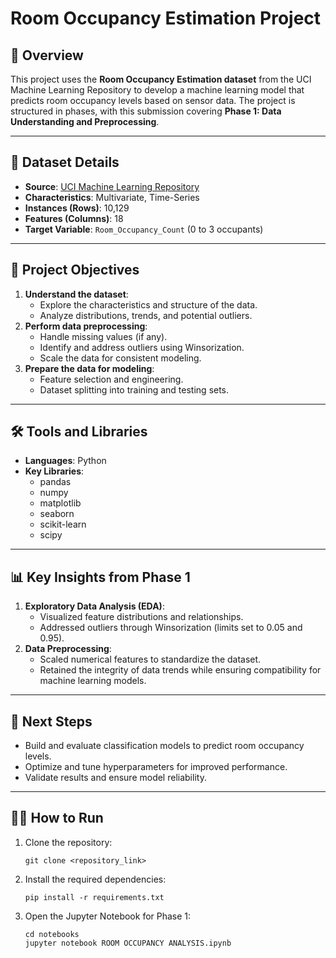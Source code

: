
# Room Occupancy Estimation Project

## 📘 Overview
This project uses the **Room Occupancy Estimation dataset** from the UCI Machine Learning Repository to develop a machine learning model that predicts room occupancy levels based on sensor data. The project is structured in phases, with this submission covering **Phase 1: Data Understanding and Preprocessing**.

---

## 📂 Dataset Details
- **Source**: [UCI Machine Learning Repository](https://archive.ics.uci.edu/dataset/864/room+occupancy+estimation)
- **Characteristics**: Multivariate, Time-Series
- **Instances (Rows)**: 10,129
- **Features (Columns)**: 18
- **Target Variable**: `Room_Occupancy_Count` (0 to 3 occupants)

---

## 🎯 Project Objectives
1. **Understand the dataset**:
   - Explore the characteristics and structure of the data.
   - Analyze distributions, trends, and potential outliers.
2. **Perform data preprocessing**:
   - Handle missing values (if any).
   - Identify and address outliers using Winsorization.
   - Scale the data for consistent modeling.
3. **Prepare the data for modeling**:
   - Feature selection and engineering.
   - Dataset splitting into training and testing sets.

---

## 🛠️ Tools and Libraries
- **Languages**: Python
- **Key Libraries**: 
  - pandas
  - numpy
  - matplotlib
  - seaborn
  - scikit-learn
  - scipy

---

## 📊 Key Insights from Phase 1
1. **Exploratory Data Analysis (EDA)**:
   - Visualized feature distributions and relationships.
   - Addressed outliers through Winsorization (limits set to 0.05 and 0.95).
2. **Data Preprocessing**:
   - Scaled numerical features to standardize the dataset.
   - Retained the integrity of data trends while ensuring compatibility for machine learning models.

---

## 🚀 Next Steps
- Build and evaluate classification models to predict room occupancy levels.
- Optimize and tune hyperparameters for improved performance.
- Validate results and ensure model reliability.

---

## 🧑‍💻 How to Run
1. Clone the repository:
   ```
   git clone <repository_link>
   ```
2. Install the required dependencies:
   ```
   pip install -r requirements.txt
   ```
3. Open the Jupyter Notebook for Phase 1:
   ```
   cd notebooks
   jupyter notebook ROOM OCCUPANCY ANALYSIS.ipynb
   ```
